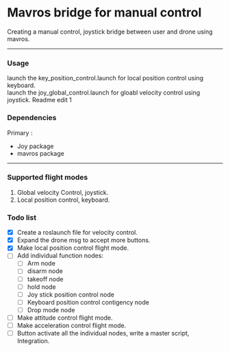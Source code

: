 # Mavros bridge for manual control

Creating a manual control, joystick bridge between user and drone using mavros.
<hr>

### Usage
launch the key_position_control.launch for local position control using keyboard.<br>
launch the joy_global_control.launch for gloabl velocity control using joystick.
Readme edit 1
### Dependencies
Primary :
- Joy package
- mavros package
<hr>

### Supported flight modes 
1. Global velocity Control, joystick.
2. Local position control, keyboard.

### Todo list 
- [x] Create a roslaunch file for velocity control.
- [x] Expand the drone msg to accept more buttons.
- [x] Make local position control flight mode.
- [ ] Add individual function nodes:
  - [ ] Arm node
  - [ ] disarm node
  - [ ] takeoff node
  - [ ] hold node
  - [ ] Joy stick position control node
  - [ ] Keyboard position control contigency node
  - [ ] Drop mode node
- [ ] Make attitude control flight mode.
- [ ] Make acceleration control flight mode.
- [ ] Button activate all the individual nodes, write a master script, Integration.
